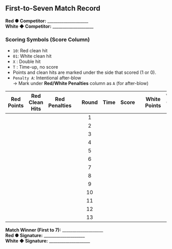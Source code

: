 ## First-to-Seven Match Record

**Red ● Competitor:** ____________________  
**White ◆ Competitor:** ____________________

### Scoring Symbols (Score Column)

- `10`: Red clean hit  
- `01`: White clean hit  
- `X` : Double hit  
- `T` : Time-up, no score  
- Points and clean hits are marked under the side that scored (1 or 0).  
- `Penalty A`: Intentional after-blow  
  → Mark under **Red/White Penalties** column as `A` (for after-blow)

| Red Points | Red Clean Hits | Red Penalties |     | Round | Time | Score |     | White Points | White Clean Hits | White Penalties |
|:----------:|:--------------:|:-------------:|-----|:-----:|:----:|:-----:|-----|:-------------:|:----------------:|:----------------:|
|            |                |               |     |   1   |      |       |     |               |                  |                  |
|            |                |               |     |   2   |      |       |     |               |                  |                  |
|            |                |               |     |   3   |      |       |     |               |                  |                  |
|            |                |               |     |   4   |      |       |     |               |                  |                  |
|            |                |               |     |   5   |      |       |     |               |                  |                  |
|            |                |               |     |   6   |      |       |     |               |                  |                  |
|            |                |               |     |   7   |      |       |     |               |                  |                  |
|            |                |               |     |   8   |      |       |     |               |                  |                  |
|            |                |               |     |   9   |      |       |     |               |                  |                  |
|            |                |               |     |  10   |      |       |     |               |                  |                  |
|            |                |               |     |  11   |      |       |     |               |                  |                  |
|            |                |               |     |  12   |      |       |     |               |                  |                  |
|            |                |               |     |  13   |      |       |     |               |                  |                  |

**Match Winner (First to 7):** ____________________  
**Red ● Signature:** ____________________  
**White ◆ Signature:** ____________________
